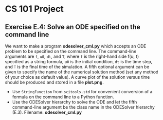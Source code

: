 # CS 101 Project
## Exercise E.4: Solve an ODE specified on the command line 
We want to make a program **odesolver_cml.py** which accepts an ODE problem to be specified on the command line. The command-line arguments are `f`, `u0`, `dt`, and  `T`, where `f` is the right-hand side f(u, t) specified as a string formula, `u0` is the initial condition, `dt` is the time step, and `T` is the final time of the simulation. A fifth optional argument can be given to specify the name of the numerical solution method (set any method of your choice as default value). A curve plot of the solution versus time should be produced and stored in a file **plot.png**. 
- Use `StringFunction` from `scitools.std` for convenient conversion of a formula on the command line to a Python function. 
- Use the ODESolver hierarchy to solve the ODE and let the fifth command-line argument be the class name in the ODESolver hierarchy (E.3). Filename: **odesolver_cml.py**
